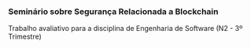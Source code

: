 ### Seminário sobre Segurança Relacionada a Blockchain

Trabalho avaliativo para a disciplina de Engenharia de Software (N2 - 3º Trimestre)

